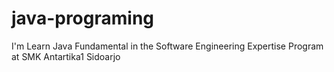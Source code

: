 # java-programing
I'm Learn Java Fundamental in the Software Engineering Expertise Program at SMK Antartika1 Sidoarjo
